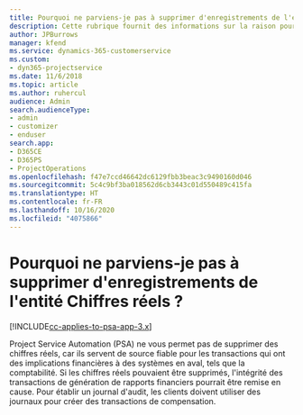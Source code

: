 ```yaml
---
title: Pourquoi ne parviens-je pas à supprimer d'enregistrements de l'entité Chiffres réels ?
description: Cette rubrique fournit des informations sur la raison pour laquelle vous ne pouvez pas supprimer des enregistrements de l'entité Chiffres réels.
author: JPBurrows
manager: kfend
ms.service: dynamics-365-customerservice
ms.custom:
- dyn365-projectservice
ms.date: 11/6/2018
ms.topic: article
ms.author: ruhercul
audience: Admin
search.audienceType:
- admin
- customizer
- enduser
search.app:
- D365CE
- D365PS
- ProjectOperations
ms.openlocfilehash: f47e7ccd46642dc6129fbb3beac3c9490160d046
ms.sourcegitcommit: 5c4c9bf3ba018562d6cb3443c01d550489c415fa
ms.translationtype: HT
ms.contentlocale: fr-FR
ms.lasthandoff: 10/16/2020
ms.locfileid: "4075866"
---
```

# <a name="why-cant-i-delete-records-from-the-actuals-entity"></a>Pourquoi ne parviens-je pas à supprimer d'enregistrements de l'entité Chiffres réels ?

[!INCLUDE[cc-applies-to-psa-app-3.x](../includes/cc-applies-to-psa-app-3x.md)]

Project Service Automation (PSA) ne vous permet pas de supprimer des chiffres réels, car ils servent de source fiable pour les transactions qui ont des implications financières à des systèmes en aval, tels que la comptabilité. Si les chiffres réels pouvaient être supprimés, l'intégrité des transactions de génération de rapports financiers pourrait être remise en cause. Pour établir un journal d'audit, les clients doivent utiliser des journaux pour créer des transactions de compensation.

